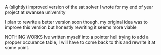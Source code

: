 A (slightly) improved version of the sat solver I wrote for my end of year project at swansea university

I plan to rewrite a better version soon though. my original idea was to improve this version but honestly rewriting it seems more viable

NOTHING WORKS Ive written myself into a pointer hell trying to add a propper occurance table, I will have to come back to this and rewrite it at some point.
